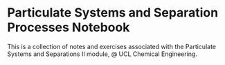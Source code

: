 # Particulate Systems and Separation Processes Notebook

This is a collection of notes and exercises associated with the Particulate Systems and Separations II  module, @ UCL Chemical Engineering.
  


